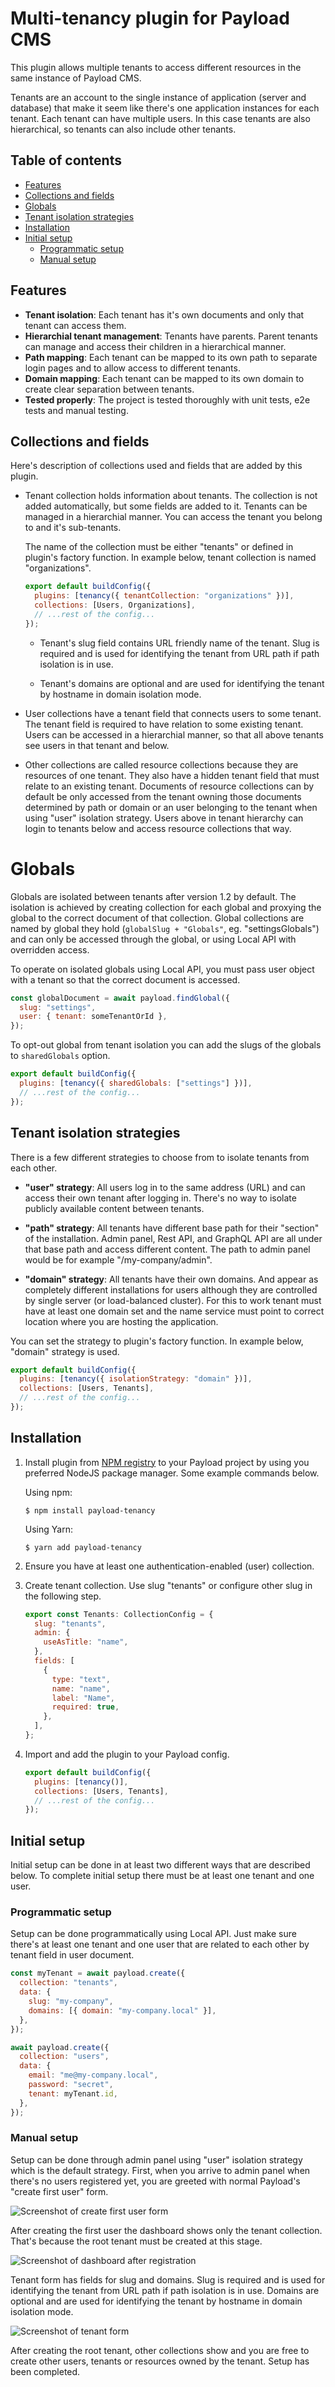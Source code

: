 # Multi-tenancy plugin for Payload CMS

This plugin allows multiple tenants to access different resources in the same
instance of Payload CMS.

Tenants are an account to the single instance of application (server and
database) that make it seem like there's one application instances for each
tenant. Each tenant can have multiple users. In this case tenants are also
hierarchical, so tenants can also include other tenants.

## Table of contents

- [Features](#features)
- [Collections and fields](#collections-and-fields)
- [Globals](#globals)
- [Tenant isolation strategies](#tenant-isolation-strategies)
- [Installation](#installation)
- [Initial setup](#initial-setup)
  - [Programmatic setup](#programmatic-setup)
  - [Manual setup](#manual-setup)

## Features

- **Tenant isolation**: Each tenant has it's own documents and only that tenant
  can access them.
- **Hierarchial tenant management**: Tenants have parents. Parent tenants can
  manage and access their children in a hierarchical manner.
- **Path mapping**: Each tenant can be mapped to its own path to separate login
  pages and to allow access to different tenants.
- **Domain mapping**: Each tenant can be mapped to its own domain to create
  clear separation between tenants.
- **Tested properly**: The project is tested thoroughly with unit tests, e2e
  tests and manual testing.

## Collections and fields

Here's description of collections used and fields that are added by this plugin.

- Tenant collection holds information about tenants. The collection is not added
  automatically, but some fields are added to it. Tenants can be managed in a
  hierarchial manner. You can access the tenant you belong to and it's
  sub-tenants.

  The name of the collection must be either "tenants" or defined in plugin's
  factory function. In example below, tenant collection is named
  "organizations".

  ```javascript
  export default buildConfig({
    plugins: [tenancy({ tenantCollection: "organizations" })],
    collections: [Users, Organizations],
    // ...rest of the config...
  });
  ```

  - Tenant's slug field contains URL friendly name of the tenant. Slug is
    required and is used for identifying the tenant from URL path if path
    isolation is in use.

  - Tenant's domains are optional and are used for identifying the tenant by
    hostname in domain isolation mode.

- User collections have a tenant field that connects users to some tenant. The
  tenant field is required to have relation to some existing tenant. Users can
  be accessed in a hierarchial manner, so that all above tenants see users in
  that tenant and below.

- Other collections are called resource collections because they are resources
  of one tenant. They also have a hidden tenant field that must relate to an
  existing tenant. Documents of resource collections can by default be only
  accessed from the tenant owning those documents determined by path or domain
  or an user belonging to the tenant when using "user" isolation strategy. Users
  above in tenant hierarchy can login to tenants below and access resource
  collections that way.

# Globals

Globals are isolated between tenants after version 1.2 by default. The isolation
is achieved by creating collection for each global and proxying the global to
the correct document of that collection. Global collections are named by global
they hold (`globalSlug + "Globals"`, eg. "settingsGlobals") and can only be
accessed through the global, or using Local API with overridden access.

To operate on isolated globals using Local API, you must pass user object with a
tenant so that the correct document is accessed.

```javascript
const globalDocument = await payload.findGlobal({
  slug: "settings",
  user: { tenant: someTenantOrId },
});
```

To opt-out global from tenant isolation you can add the slugs of the globals to
`sharedGlobals` option.

```javascript
export default buildConfig({
  plugins: [tenancy({ sharedGlobals: ["settings"] })],
  // ...rest of the config...
});
```

## Tenant isolation strategies

There is a few different strategies to choose from to isolate tenants from each
other.

- **"user" strategy**: All users log in to the same address (URL) and can access
  their own tenant after logging in. There's no way to isolate publicly
  available content between tenants.

- **"path" strategy**: All tenants have different base path for their "section"
  of the installation. Admin panel, Rest API, and GraphQL API are all under that
  base path and access different content. The path to admin panel would be for
  example "/my-company/admin".

- **"domain" strategy**: All tenants have their own domains. And appear as
  completely different installations for users although they are controlled by
  single server (or load-balanced cluster). For this to work tenant must have at
  least one domain set and the name service must point to correct location where
  you are hosting the application.

You can set the strategy to plugin's factory function. In example below,
"domain" strategy is used.

```javascript
export default buildConfig({
  plugins: [tenancy({ isolationStrategy: "domain" })],
  collections: [Users, Tenants],
  // ...rest of the config...
});
```

## Installation

1. Install plugin from
   [NPM registry](https://www.npmjs.com/package/payload-tenancy) to your Payload
   project by using you preferred NodeJS package manager. Some example commands
   below.

   Using npm:

   ```shell
   $ npm install payload-tenancy
   ```

   Using Yarn:

   ```shell
   $ yarn add payload-tenancy
   ```

2. Ensure you have at least one authentication-enabled (user) collection.

3. Create tenant collection. Use slug "tenants" or configure other slug in the
   following step.

   ```javascript
   export const Tenants: CollectionConfig = {
     slug: "tenants",
     admin: {
       useAsTitle: "name",
     },
     fields: [
       {
         type: "text",
         name: "name",
         label: "Name",
         required: true,
       },
     ],
   };
   ```

4. Import and add the plugin to your Payload config.

   ```javascript
   export default buildConfig({
     plugins: [tenancy()],
     collections: [Users, Tenants],
     // ...rest of the config...
   });
   ```

## Initial setup

Initial setup can be done in at least two different ways that are described
below. To complete initial setup there must be at least one tenant and one user.

### Programmatic setup

Setup can be done programmatically using Local API. Just make sure there's at
least one tenant and one user that are related to each other by tenant field in
user document.

```javascript
const myTenant = await payload.create({
  collection: "tenants",
  data: {
    slug: "my-company",
    domains: [{ domain: "my-company.local" }],
  },
});

await payload.create({
  collection: "users",
  data: {
    email: "me@my-company.local",
    password: "secret",
    tenant: myTenant.id,
  },
});
```

### Manual setup

Setup can be done through admin panel using "user" isolation strategy which is
the default strategy. First, when you arrive to admin panel when there's no
users registered yet, you are greeted with normal Payload's "create first user"
form.

![Screenshot of create first user form](screenshots/create-first-user.png)

After creating the first user the dashboard shows only the tenant collection.
That's because the root tenant must be created at this stage.

![Screenshot of dashboard after registration](screenshots/dashboard-after-registration.png)

Tenant form has fields for slug and domains. Slug is required and is used for
identifying the tenant from URL path if path isolation is in use. Domains are
optional and are used for identifying the tenant by hostname in domain isolation
mode.

![Screenshot of tenant form](screenshots/tenant-form.png)

After creating the root tenant, other collections show and you are free to
create other users, tenants or resources owned by the tenant. Setup has been
completed.
